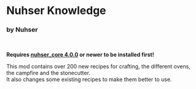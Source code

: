# Nuhser Knowledge

### by Nuhser

<br>

**Requires [nuhser_core 4.0.0](https://github.com/Nuhser/nuhser_core "Nuhser_Core") or newer to be installed first!**

This mod contains over 200 new recipes for crafting, the different ovens, the campfire and the stonecutter.  
It also changes some existing recipes to make them better to use.
